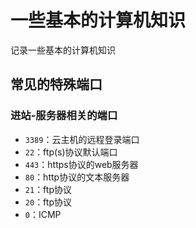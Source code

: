 # 一些基本的计算机知识

记录一些基本的计算机知识

## 常见的特殊端口

### 进站-服务器相关的端口

- `3389`：云主机的远程登录端口
- `22`：ftp(s)协议默认端口
- `443`：https协议的web服务器
- `80`：http协议的文本服务器
- `21`：ftp协议
- `20`：ftp协议
- `0`：ICMP
